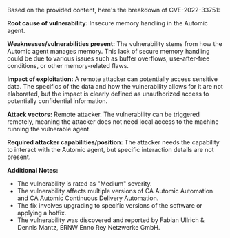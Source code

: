 Based on the provided content, here's the breakdown of CVE-2022-33751:

**Root cause of vulnerability:** Insecure memory handling in the Automic agent.

**Weaknesses/vulnerabilities present:** The vulnerability stems from how the Automic agent manages memory. This lack of secure memory handling could be due to various issues such as buffer overflows, use-after-free conditions, or other memory-related flaws.

**Impact of exploitation:** A remote attacker can potentially access sensitive data. The specifics of the data and how the vulnerability allows for it are not elaborated, but the impact is clearly defined as unauthorized access to potentially confidential information.

**Attack vectors:** Remote attacker. The vulnerability can be triggered remotely, meaning the attacker does not need local access to the machine running the vulnerable agent.

**Required attacker capabilities/position:** The attacker needs the capability to interact with the Automic agent, but specific interaction details are not present.

**Additional Notes:**
*   The vulnerability is rated as "Medium" severity.
*   The vulnerability affects multiple versions of CA Automic Automation and CA Automic Continuous Delivery Automation.
*   The fix involves upgrading to specific versions of the software or applying a hotfix.
*   The vulnerability was discovered and reported by Fabian Ullrich & Dennis Mantz, ERNW Enno Rey Netzwerke GmbH.